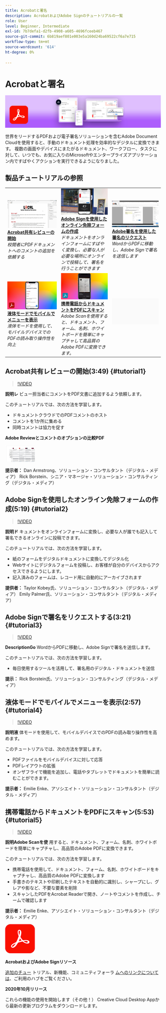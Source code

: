 ```yaml
---
title: Acrobatと署名
description: AcrobatおよびAdobe Signのチュートリアルの一覧
role: User
level: Beginner, Intermediate
exl-id: 7b7defa1-d2fb-4908-a605-4696fceeb467
source-git-commit: 6b819aef801e003e5a160d24ba69522cf6a7e715
workflow-type: tm+mt
source-wordcount: '614'
ht-degree: 0%

---
```


# Acrobatと署名

![チュートリアルのヒーローイメージ](../assets/DC.jpg)

世界をリードするPDFおよび電子署名ソリューションを含むAdobe Document Cloudを使用すると、手動のドキュメント処理を効率的なデジタルに変換できます。 複数の画面やデバイスにまたがるドキュメント、ワークフロー、タスクに対して、いつでも、お気に入りのMicrosoftやエンタープライズアプリケーション内ですばやくアクションを実行できるようになりました。

## 製品チュートリアルの参照

<table style="table-layout:fixed">
<tr>
 <td>
   <a href="acrobat-sign.md#tutorial1">
      <img alt="Acrobat共有レビューの開始" src="../assets/acrobat_sharedreview_armstrong.jpg" />
   </a>
    <div>
   <a href="acrobat-sign.md#tutorial1"><strong>Acrobat共有レビューの開始</strong></a>
    </div>
    <em>校閲者にPDFドキュメントへのコメントの追加を依頼する</em>
    <br>
  </td>
  <td>
    <a href="acrobat-sign.md#tutorial2">
        <img alt="Adobe Signを使用したオンライン免除フォームの作成" src="../assets/sign_webforms_palmer-kobey_thumbnail.jpg" />
    </a>
    <div>
    <a href="acrobat-sign.md#tutorial2"><strong>Adobe Signを使用したオンライン免除フォームの作成</strong></a>
    </div>
    <em>ドキュメントをオンラインフォームにすばやく変換し、必要な人が必要な場所にオンラインで投稿して、署名を行うことができます</em>
    <br>
  </td>
  <td>
   <a href="acrobat-sign.md#tutorial3">
      <img alt="Adobe署名を使用した署名のリクエスト" src="../assets/sign_request-signature_borstein_thumbnail.jpg" />
   </a>
    <div>
    <a href="acrobat-sign.md#tutorial3"><strong>Adobe署名を使用した署名のリクエスト</strong></a>
    </div>
    <em>WordからPDFに移動し、Adobe Signで署名を送信します</em>
    <br>
  </td>
</tr>
<tr>
 <td>
   <a href="acrobat-sign.md#tutorial4">
      <img alt="液体モードでモバイルでメニューを表示" src="../assets/acrobat_liquidmode_enke_thumbnail.jpg" />
   </a>
    <div>
   <a href="acrobat-sign.md#tutorial4"><strong>液体モードでモバイルでメニューを表示</strong></a>
    </div>
    <em>液体モードを使用して、モバイルデバイスでのPDFの読み取り操作性を向上</em>
    <br>
  </td>
  <td>
    <a href="acrobat-sign.md#tutorial5">
        <img alt="携帯電話からドキュメントをPDFにスキャン" src="../assets/acrobat_scan_enke.jpg" />
    </a>
    <div>
    <a href="acrobat-sign.md#tutorial5"><strong>携帯電話からドキュメントをPDFにスキャン</strong></a>
    </div>
    <em>Adobe Scanを使用すると、ドキュメント、フォーム、名刺、ホワイトボードを簡単にキャプチャして高品質のAdobe PDFに変換できます。</em>
    <br>
  </td>
  <td>
    <img alt="スペーサ" src="../assets/Gray_thumbnail.png" />
    <div>
    <br>
  </td>
</tr>
</table>

## Acrobat共有レビューの開始(3:49) {#tutorial1}

>[!VIDEO](https://video.tv.adobe.com/v/326777?hidetitle=true)

**説明レ**
ビュー担当者にコメントをPDF文書に追加するよう依頼します。

このチュートリアルでは、次の方法を学習します。
* ドキュメントクラウドでのPDFコメントのホスト
* コメントを1か所に集める
* 同時コメントは協力を促す

**Adobe Reviewとコメントのオプションの比較PDF**

[![比較イメージ](../assets/ComparisonPDF_thumbnail_96.png)](../assets/Adobe_Review_and_Comment_Comparisons.pdf)

**提示者：**
Dan Armstrong、ソリューション・コンサルタント（デジタル・メディア） Rick Borstein、シニア・マネージャ・ソリューション・コンサルティング（デジタル・メディア）

## Adobe Signを使用したオンライン免除フォームの作成(5:19) {#tutorial2}

>[!VIDEO](https://video.tv.adobe.com/v/326776?hidetitle=true)

**説明ド**
キュメントをオンラインフォームに変換し、必要な人が誰でも記入して署名できるオンラインに投稿できます。

このチュートリアルでは、次の方法を学習します。
* 紙のフォームをデジタルドキュメントに変換してデジタル化
* Webサイトにデジタルフォームを投稿し、お客様が自分のデバイスからアクセスできるようにします。
* 記入済みのフォームは、レコード用に自動的にアーカイブされます

**提供者：**
Taylor Kobey氏、ソリューション・コンサルタント（デジタル・メディア） Emily Palmer氏、ソリューション・コンサルタント（デジタル・メディア）

## Adobe Signで署名をリクエストする(3:21) {#tutorial3}

>[!VIDEO](https://video.tv.adobe.com/v/326801?hidetitle=true)

**DescriptionGo**
WordからPDFに移動し、Adobe Signで署名を送信します。

このチュートリアルでは、次の方法を学習します。
* 毎日使用するツールを活用して、署名用のデジタル・ドキュメントを送信

**提示：**
Rick Borstein氏、ソリューション・コンサルティング（デジタル・メディア）

## 液体モードでモバイルでメニューを表示(2:57) {#tutorial4}

>[!VIDEO](https://video.tv.adobe.com/v/327093?hidetitle=true)

**説明液**
体モードを使用して、モバイルデバイスでのPDFの読み取り操作性を高めます。

このチュートリアルでは、次の方法を学習します。
* PDFファイルをモバイルデバイスに対して応答
* PDFレイアウトの拡張
* オンザフライで機能を追加し、電話やタブレットでドキュメントを簡単に読むことができます。

**提示者：**
Emilie Enke、アソシエイト・ソリューション・コンサルタント（デジタル・メディア）

## 携帯電話からドキュメントをPDFにスキャン(5:53) {#tutorial5}

>[!VIDEO](https://video.tv.adobe.com/v/327094?hidetitle=true)

**説明Adobe Scanを使**
用すると、ドキュメント、フォーム、名刺、ホワイトボードを簡単にキャプチャし、高品質のAdobe PDFに変換できます。

このチュートリアルでは、次の方法を学習します。
* 携帯電話を使用して、ドキュメント、フォーム、名刺、ホワイトボードをキャプチャし、高品質のAdobe PDFに変換します
* 手書きのテキストや印刷したテキストを自動的に識別し、シャープにし、グレアや影など、不要な要素を削除
* スキャンしたPDFをAcrobat Readerで開き、ノートやコメントを作成し、チームで確認します

**提示者：**
Emilie Enke、アソシエイト・ソリューション・コンサルタント（デジタル・メディア）

![DCロゴ](../assets/Doc-Cloud-256.png)

**AcrobatおよびAdobe Signリソース**

[追加のチュー](https://helpx.adobe.com/support/document-cloud.html) トリアル、新機能、コミュニティフォーラ [ムへのリンクについては](https://helpx.adobe.com/acrobat/using/whats-new.html)、ご利用のハブをご覧ください。

**2020年10月リリース**

これらの機能の使用を開始します（その他！） Creative Cloud Desktop Appから最新の更新プログラムをダウンロードします。
